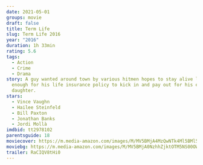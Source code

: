 ```yaml
---
date: 2021-05-01
groups: movie
draft: false
title: Term Life
slug: Term Life 2016
year: "2016"
duration: 1h 33min
rating: 5.6
tags:
  - Action
  - Crime
  - Drama
story: A guy wanted around town by various hitmen hopes to stay alive long
  enough for his life insurance policy to kick in and pay out for his estranged
  daughter.
stars:
  - Vince Vaughn
  - Hailee Steinfeld
  - Bill Paxton
  - Jonathan Banks
  - Jordi Mollà
imdbid: tt2978102
parentsguide: 18
moviecover: https://m.media-amazon.com/images/M/MV5BMjA4MzQwNTk4Ml5BMl5BanBnXkFtZTgwOTQxOTAxODE@._V1_FMjpg_UY864_.jpg
moviebg: https://m.media-amazon.com/images/M/MV5BMjA0NzhhZjktOTM5NS00OWMxLTllMDYtYzBiNDdlODY3OWI2XkEyXkFqcGdeQXVyOTc5MDI5NjE@._V1_FMjpg_UX1280_.jpg
trailer: RaCIQV8tHi0
---
```


